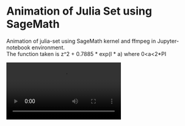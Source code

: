 # Animation of Julia Set using SageMath

Animation of julia-set using SageMath kernel and ffmpeg in Jupyter-notebook environment.<br>
The function taken is z^2 + 0.7885 * exp(I * a) 
where 0<a<2*PI 

![](julia_brown_12x.mp4)



